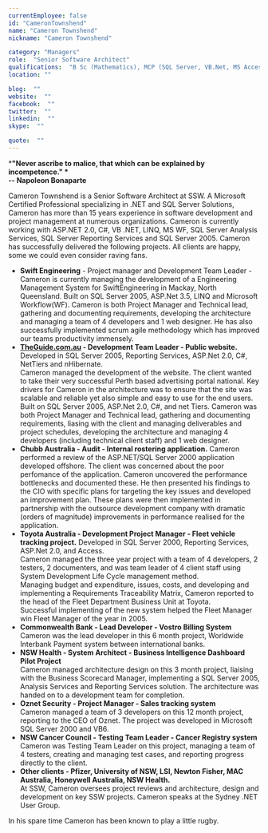 ```yaml
---
currentEmployee: false
id: "CameronTownshend"
name: "Cameron Townshend"
nickname: "Cameron Townshend"

category: "Managers"
role:  "Senior Software Architect"
qualifications:  "B Sc (Mathematics), MCP (SQL Server, VB.Net, MS Access, MS Excel, Networking)"
location: ""

blog:  ""
website:  ""
facebook:  ""
twitter:  ""
linkedin:  ""
skype:  ""

quote:  ""
---
```


***"Never ascribe to malice, that which can be explained by incompetence." *  
-- Napoleon Bonaparte** 

Cameron Townshend is a Senior Software Architect at SSW. A Microsoft Certified Professional specializing in .NET and SQL Server Solutions, Cameron has more than 15 years experience in software development and project management at numerous organizations. Cameron is currently working with ASP.NET 2.0, C#, VB .NET, LINQ, MS WF, SQL Server Analysis Services, SQL Server Reporting Services and SQL Server 2005. Cameron has successfully delivered the following projects. All clients are happy, some we could even consider raving fans. 

*   **Swift Engineering** - Project manager and Development Team Leader - Cameron is currently managing the development of a Engineering Management System for SwiftEngineering in Mackay, North Queensland. Built on SQL Server 2005, ASP.Net 3.5, LINQ and Microsoft Workflow(WF). Cameron is both Project Manager and Technical lead, gathering and documenting requirements, developing the architecture and managing a team of 4 developers and 1 web designer. He has also successfully implemented scrum agile methodology which has improved our teams productivity immensely. 
*   **[TheGuide.com.au](http://www.theguide.com.au/) - Development Team Leader - Public website.** Developed in SQL Server 2005, Reporting Services, ASP.Net 2.0, C#, NetTiers and nHibernate.  
Cameron managed the development of the website. The client wanted to take their very successful Perth based advertising portal national. Key drivers for Cameron in the architecture was to ensure that the site was scalable and reliable yet also simple and easy to use for the end users. Built on SQL Server 2005, ASP.Net 2.0, C#, and net Tiers. Cameron was both Project Manager and Technical lead, gathering and documenting requirements, liasing with the client and managing deliverables and project schedules, developing the architecture and managing 4 developers (including technical client staff) and 1 web designer.
*   **Chubb Australia - Audit - Internal rostering application.** Cameron performed a review of the ASP.NET/SQL Server 2000 application developed offshore. The client was concerned about the poor perfomance of the application. Cameron uncovered the performance bottlenecks and documented these. He then presented his findings to the CIO with specific plans for targeting the key issues and developed an improvement plan. These plans were then implemented in partnership with the outsource development company with dramatic (orders of magnitude) improvements in performance realised for the application.
*   **Toyota Australia - Development Project Manager - Fleet vehicle tracking project.** Developed in SQL Server 2000, Reporting Services, ASP.Net 2.0, and Access.   
Cameron managed the three year project with a team of 4 developers, 2 testers, 2 documenters, and was team leader of 4 client staff using System Development Life Cycle management method.  
Managing budget and expenditure, issues, costs, and developing and implementing a Requirements Traceability Matrix, Cameron reported to the head of the Fleet Department Business Unit at Toyota.  
Successful implementing of the new system helped the Fleet Manager win Fleet Manager of the year in 2005. 
*   **Commonwealth Bank - Lead Developer - Vostro Billing System**  
Cameron was the lead developer in this 6 month project, Worldwide Interbank Payment system between international banks. 
*   **NSW Health - System Architect - Business Intelligence Dashboard Pilot Project**  
Cameron managed architecture design on this 3 month project, liaising with the Business Scorecard Manager, implementing a SQL Server 2005, Analysis Services and Reporting Services solution. The architecture was handed on to a development team for completion. 
*   **Oznet Security - Project Manager - Sales tracking system**  
Cameron managed a team of 3 developers on this 12 month project, reporting to the CEO of Oznet. The project was developed in Microsoft SQL Server 2000 and VB6. 
*   **NSW Cancer Council - Testing Team Leader - Cancer Registry system**  
Cameron was Testing Team Leader on this project, managing a team of 4 testers, creating and managing test cases, and reporting progress directly to the client. 
*   **Other clients - Pfizer, University of NSW, LSI, Newton Fisher, MAC Australia, Honeywell Australia, NSW Health.**  
At SSW, Cameron oversees project reviews and architecture, design and development on key SSW projects. Cameron speaks at the Sydney .NET User Group.

In his spare time Cameron has been known to play a little rugby.